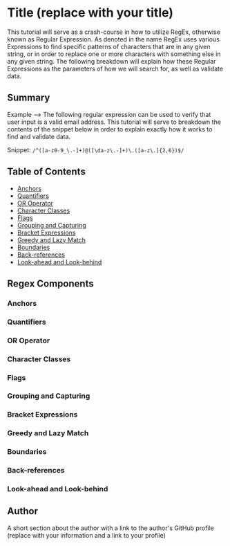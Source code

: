 # Title (replace with your title)

This tutorial will serve as a crash-course in how to utilize RegEx, otherwise known as Regular Expression. As denoted in the name RegEx uses various Expressions to find specific patterns of characters that are in any given string, or in order to replace one or more characters with something else in any given string. The following breakdown will explain how these Regular Expressions as the parameters of how we will search for, as well as validate data.

## Summary

Example --> The following regular expression can be used to verify that user input is a valid email address. This tutorial will serve to breakdown the contents of the snippet below in order to explain exactly how it works to find and validate data.

Snippet: `/^([a-z0-9_\.-]+)@([\da-z\.-]+)\.([a-z\.]{2,6})$/`

## Table of Contents

- [Anchors](#anchors)
- [Quantifiers](#quantifiers)
- [OR Operator](#or-operator)
- [Character Classes](#character-classes)
- [Flags](#flags)
- [Grouping and Capturing](#grouping-and-capturing)
- [Bracket Expressions](#bracket-expressions)
- [Greedy and Lazy Match](#greedy-and-lazy-match)
- [Boundaries](#boundaries)
- [Back-references](#back-references)
- [Look-ahead and Look-behind](#look-ahead-and-look-behind)

## Regex Components

### Anchors

### Quantifiers

### OR Operator

### Character Classes

### Flags

### Grouping and Capturing

### Bracket Expressions

### Greedy and Lazy Match

### Boundaries

### Back-references

### Look-ahead and Look-behind

## Author

A short section about the author with a link to the author's GitHub profile (replace with your information and a link to your profile)
